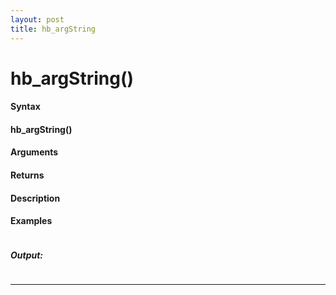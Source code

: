 ```yaml
---
layout: post
title: hb_argString
---
```


# hb_argString()


#### Syntax

#### hb_argString()

#### Arguments

#### Returns

#### Description

#### Examples

```

```

##### Output:

```

```

---